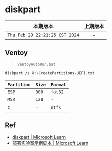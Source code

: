# diskpart

|本期版本|上期版本 
|:---:|:---:
`Thu Feb 29 22:21:25 CST 2024` | -

## Ventoy

> `VentoyAutoRun.bat`

```bash
diskpart /s X:\CreatePartitions-UEFI.txt
```

`Partition` | `Size` | `Format`
---|---|---
`ESP` | `300` | `fat32`
`MSR` | `128` | -
`C` | -| `ntfs`



## Ref



* [diskpart | Microsoft Learn](https://learn.microsoft.com/en-us/windows-server/administration/windows-commands/diskpart)
* [部署实验室示例脚本 | Microsoft Learn](https://learn.microsoft.com/zh-cn/windows-hardware/manufacture/desktop/oem-deployment-of-windows-desktop-editions-sample-scripts?view=windows-11)